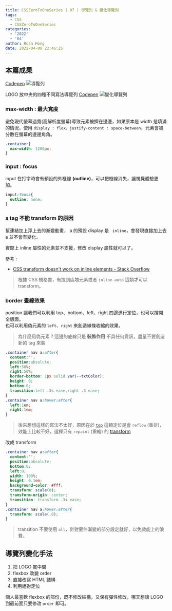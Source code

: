 ```yaml
---
title: CSSZeroToOneSeries | 07 | 導覽列 & 變化導覽列
tags:
  - CSS
  - CSSZeroToOneSeries
categories:
  - '2022'
  - '04'
author: Rosa Hong
date: 2022-04-09 22:46:25
---
```


## 本篇成果
[Codepen](https://codepen.io/shan473/pen/abVaLWx)
![導覽列](https://dsm01pap006files.storage.live.com/y4m9T4H16Ta75kDzYcQq5DvDiixK4mUT7-zgyeMbwFltHZbFafI5uejyNEI2PKXuVsHwbitph6KpHB-W1twOqWHvFYJXV0ZHqpaK31pEbAbsnH7ffzVJrY4jCn-DQT8BuQlWSI7mhiwxpMOte8vgXL82SlBMc9CDVnRs4GQaX5zSfAIPFEVdD6wo429FOHMt4kh?width=1024&height=133&cropmode=none)

LOGO 放中央的四種不同寫法導覽列
[Codepen](https://codepen.io/shan473/pen/NWwLwmZ)
![變化導覽列](https://dsm01pap006files.storage.live.com/y4mxh2kVWQGz5Y5blS98ignQpvNJzpOWFoegrfNdnwioXN37pRMs_UAXWIjV38dGFgg2z4HSQGInRsfJzwzxhUc1-TL4o4jsjhWV_PINth18C_qZ2JEo-KuJm3UAaU8ePorHvVKZABYHV6LJ9mgFTP4YdVPGUP2DmOSCmHehmX01KVzjrVlFs-xp9IVKe_3hKWO?width=660&height=444&cropmode=none)

<!-- more -->

### max-width : 最大寬度
避免現代螢幕過寬(高解析度螢幕)導致元素被擠在邊邊，如果原本是 width 是填滿的情況，使用 `display : flex，justify-content : space-between`，元素會被分散在螢幕的邊邊角角。 
```css
.container{
  max-width: 1200px;
}
```

### input : focus 
input 在打字時會有預設的外框線 **(outline)**，可以把框線消失，讓視覺體驗更加。

```css
input:foucs{
  outline: none;
}
```

### a tag 不能 transform 的原因
幫連結加上浮上去的漸變動畫， a 的預設 display 是 `
inline`，會發現直接加上去 a 並不會有變化。  

實際上 inline 屬性的元素並不支援，修改 display 屬性就可以了。

參考 : 
- [CSS transform doesn't work on inline elements - Stack Overflow](https://stackoverflow.com/questions/14883250/css-transform-doesnt-work-on-inline-elements)

> 根據 CSS 規格書，有提到區塊元素或者 `inline-auto` 這類才可以 transform。 

### border 畫線效果  
position 讓我們可以利用 top、bottom、left、right 四邊進行定位，也可以撐開全版面。  
也可以利用偽元素的 `left`、`right` 來創造線條收縮的效果。  

> 為什麼用偽元素 ? 這邊的底線只是 **裝飾作用** 不具任何資訊，盡量不要創造新的 tag 來裝

```css
.container nav a:after{
  content:'';
  position:absolute;
  left:50%;
  right:50%;
  border-bottom: 1px solid var(--txtColor); 
  height: 0;
  bottom:0;
  transition:left .3s ease,right .3 ease;
}
.container nav a:hover:after{
  left:1em;
  right:1em;
}
```

> 後來想想這樣的寫法不太好，原因在於 [`top`](https://csstriggers.com/top) 這類定位是會 `reflow` (重排)，效能上比較不好，選擇只有 `repaint` (重繪) 的 [transform](https://csstriggers.com/transform)

改成 transform  
```css
.container nav a:after{
  content:'';
  position:absolute;
  bottom:0;
  left:0;
  width: 100%;
  height: 0.1em;
  background-color: #fff;
  transform: scale(0);
  transform-origin: center;
  transition: transform .3s ease;
}
.container nav a:hover:after{
  transform: scale(.8);
}
```
> transition 不要使用 `all`，針對要件漸變的部分設定就好，以免效能上的浪費。
 
## 導覽列變化手法
1. 把 LOGO 擺中間  
2. flexbox 改變 order  
3. 直接改寫 HTML 結構
4. 利用絕對定位   

個人最喜歡 flexbox 的部份，既不修改結構，又保有彈性修改，哪天想讓 LOGO 到最前面只要修改 `order` 即可。 


